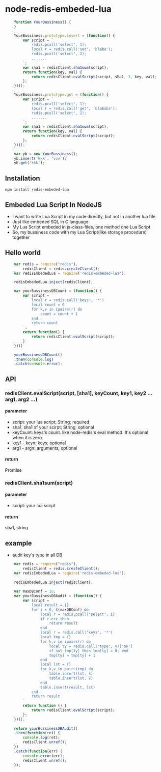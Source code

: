 node-redis-embeded-lua
==================
~~~js
    function YourBussiness() {
    }

    YourBussiness.prototype.insert = (function() {
        var script = `
            redis.pcall('select', 1);
            local r = redis.call('set', 'blaba');
            redis.pcall('select', 2);
            .......
        `;
        var sha1 = redisClient.sha1sum(script);
        return function(key, val) {
            return redisClient.evalScript(script, sha1, 1, key, val);
        };
    })();

    YourBussiness.prototype.get = (function() {
        var script = `
            redis.pcall('select', 1);
            local r = redis.call('get', 'blababa');
            redis.pcall('select', 2);
            .......
        `;
        var sha1 = redisClient.sha1sum(script);
        return function(key, val) {
            return redisClient.evalScript(script);
        };
    })();

    var yb = new YourBussiness();
    yb.insert('kkk', 'vvv');
    yb.get('kkk');
~~~

## Installation
`npm install redis-embeded-lua`

## Embeded Lua Script In NodeJS

* I want to write Lua Script in my code directly, but not in another lua file
* Just like embeded SQL in C language
* My Lua Script embeded in js-class-files, one method one Lua Script
* So, my bussiness code with my Lua Script(like storage procedure) together

## Hello world

~~~js
    var redis = require("redis"),
        redisClient = redis.createClient();
    var redisEmbededLua = require('redis-embeded-lua');

    redisEmbededLua.inject(redisClient);

    var yourBussinessDBCount = (function() {
        var script = `
            local r = redis.call('keys', '*')
            local count = 0
            for k,v in ipairs(r) do
                count = count + 1
            end
            return count
        `;
        return function() {
            return redisClient.evalScript(script);
        }
    })()

    yourBussinessDBCount()
    .then(console.log)
    .catch(console.error);
~~~

## API

### redisClient.evalScript(script, [sha1], keyCount, key1, key2 ... arg1, arg2 ...)

#### parameter
* script:      your lua script; String; required
* sha1:        sha1 of your scirpt; String; optional
* keyCount:    keys's count. like node-redis's eval method. It's optional when it is zero
* key1 - keyn: keys; optional
* arg1 - argn: arguments; optional

#### return
Promise

### redisClient.sha1sum(script)

#### parameter
* script: your lua scirpt

#### return
sha1, string

## example

* audit key's type in all DB

~~~js
    var redis = require("redis"),
        redisClient = redis.createClient();
    var redisEmbededLua = require('redis-embeded-lua');
 
    redisEmbededLua.inject(redisClient);
 
    var maxDBConf = 16;
    var yourBussinessDBAudit = (function() {
        var script = `
            local result = {}
            for i = 0, ${maxDBConf} do
                local r = redis.pcall('select', i)
                if r.err then
                    return result
                end
                local r = redis.call('keys', '*')
                local tmp = {}
                for k,v in ipairs(r) do
                    local ty = redis.call('type', v)['ok']
                    if not tmp[ty] then tmp[ty] = 0; end
                    tmp[ty] = tmp[ty] + 1
                end
                local lst = {}
                for k,v in pairs(tmp) do
                    table.insert(lst, k)
                    table.insert(lst, v)
                end
                table.insert(result, lst)
            end
            return result
        `
        return function () {
            return redisClient.evalScript(script);
        };
    })();
 
    return yourBussinessDBAudit()
    .then(function(ret) {
        console.log(ret);
        redisClient.unref();
    })
    .catch(function(err) {
        console.error(err);
        redisClient.unref();
    });
~~~


